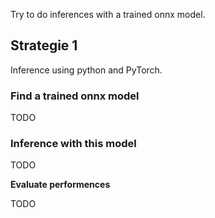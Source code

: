 Try to do inferences with a trained onnx model.


## Strategie 1

Inference using python and PyTorch.

### Find a trained onnx model

TODO

### Inference with this model

TODO

**Evaluate performences**

TODO